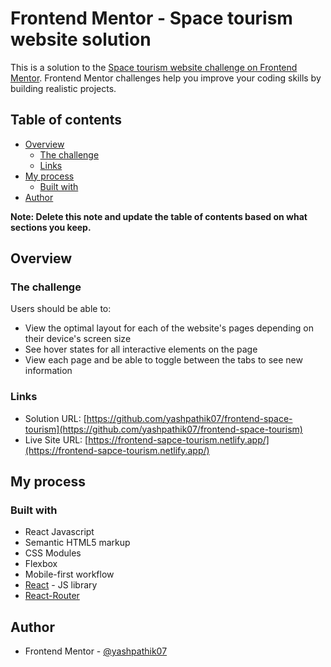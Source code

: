 # Frontend Mentor - Space tourism website solution

This is a solution to the [Space tourism website challenge on Frontend Mentor](https://www.frontendmentor.io/challenges/space-tourism-multipage-website-gRWj1URZ3). Frontend Mentor challenges help you improve your coding skills by building realistic projects.

## Table of contents

-   [Overview](#overview)
    -   [The challenge](#the-challenge)
    -   [Links](#links)
-   [My process](#my-process)
    -   [Built with](#built-with)
-   [Author](#author)

**Note: Delete this note and update the table of contents based on what sections you keep.**

## Overview

### The challenge

Users should be able to:

-   View the optimal layout for each of the website's pages depending on their device's screen size
-   See hover states for all interactive elements on the page
-   View each page and be able to toggle between the tabs to see new information

### Links

-   Solution URL: [https://github.com/yashpathik07/frontend-space-tourism](https://github.com/yashpathik07/frontend-space-tourism)
-   Live Site URL: [https://frontend-sapce-tourism.netlify.app/](https://frontend-sapce-tourism.netlify.app/)

## My process

### Built with

-   React Javascript
-   Semantic HTML5 markup
-   CSS Modules
-   Flexbox
-   Mobile-first workflow
-   [React](https://reactjs.org/) - JS library
-   [React-Router](https://reactrouter.com/en/main)

## Author

-   Frontend Mentor - [@yashpathik07](https://www.frontendmentor.io/profile/yashpathik07)
